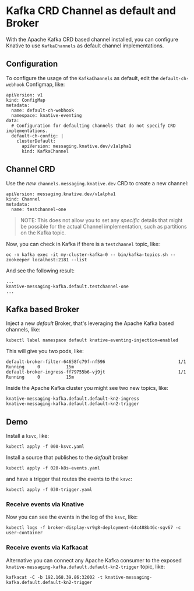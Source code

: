 # Kafka CRD Channel as default and Broker

With the Apache Kafka CRD based channel installed, you can configure Knative to use `KafkaChannels` as default channel implementations. 

## Configuration

To configure the usage of the `KafkaChannels` as default, edit the `default-ch-webhook` Configmap, like:

```
apiVersion: v1
kind: ConfigMap
metadata:
  name: default-ch-webhook
  namespace: knative-eventing
data:
  # Configuration for defaulting channels that do not specify CRD implementations.
  default-ch-config: |
    clusterDefault:
      apiVersion: messaging.knative.dev/v1alpha1
      kind: KafkaChannel
```

## Channel CRD

Use the _new_ `channels.messaging.knative.dev` CRD to create a new channel:

```
apiVersion: messaging.knative.dev/v1alpha1
kind: Channel
metadata:
  name: testchannel-one
```

> NOTE: This does not allow you to set any _specific_ details that might be possible for the actual Channel implementation, such as partitions on the Kafka topic.

Now, you can check in Kafka if there is a `testchannel` topic, like:

```
oc -n kafka exec -it my-cluster-kafka-0 -- bin/kafka-topics.sh --zookeeper localhost:2181 --list
```

And see the following result:

```
...
knative-messaging-kafka.default.testchannel-one
...
```

## Kafka based Broker

Inject a new _default_ Broker, that's leveraging the Apache Kafka based channels, like:


```
kubectl label namespace default knative-eventing-injection=enabled
```

This will give you two pods, like:

```
default-broker-filter-64658fc79f-nf596                            1/1     Running     0          15m
default-broker-ingress-ff79755b6-vj9jt                            1/1     Running     0          15m

```


Inside the Apache Kafka cluster you might see two new topics, like:

```
knative-messaging-kafka.default.default-kn2-ingress
knative-messaging-kafka.default.default-kn2-trigger
```

## Demo

Install a `ksvc`, like:

```
kubectl apply -f 000-ksvc.yaml
```

Install a source that publishes to the _default_ broker

```
kubectl apply -f 020-k8s-events.yaml
```

and have a trigger that routes the events to the `ksvc`:

```
kubectl apply -f 030-trigger.yaml
```

### Receive events via Knative

Now you can see the events in the log of the `ksvc`, like:

```
kubectl logs -f broker-display-vr9g8-deployment-64c488b46c-sgv67 -c user-container
```

### Receive events via Kafkacat

Alternative you can connect any Apache Kafka consumer to the exposed `knative-messaging-kafka.default.default-kn2-trigger` topic, like:

```
kafkacat -C -b 192.168.39.86:32002 -t knative-messaging-kafka.default.default-kn2-trigger
```

